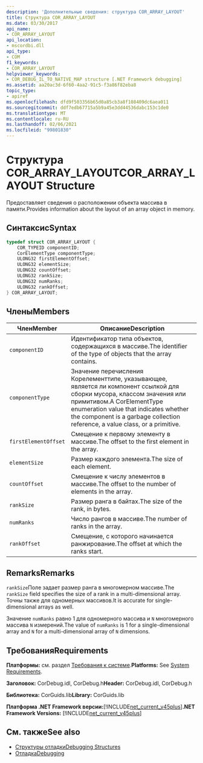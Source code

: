 ```yaml
---
description: 'Дополнительные сведения: структура COR_ARRAY_LAYOUT'
title: Структура COR_ARRAY_LAYOUT
ms.date: 03/30/2017
api_name:
- COR_ARRAY_LAYOUT
api_location:
- mscordbi.dll
api_type:
- COM
f1_keywords:
- COR_ARRAY_LAYOUT
helpviewer_keywords:
- COR_DEBUG_IL_TO_NATIVE_MAP structure [.NET Framework debugging]
ms.assetid: aa20ac3d-6f60-4aa2-91c5-f3a86f82eba8
topic_type:
- apiref
ms.openlocfilehash: dfd9f503356b65d0a85cb3a8f108409dc6aea011
ms.sourcegitcommit: ddf7edb67715a5b9a45e3dd44536dabc153c1de0
ms.translationtype: MT
ms.contentlocale: ru-RU
ms.lasthandoff: 02/06/2021
ms.locfileid: "99801830"
---
```

# <a name="cor_array_layout-structure"></a><span data-ttu-id="960c2-103">Структура COR_ARRAY_LAYOUT</span><span class="sxs-lookup"><span data-stu-id="960c2-103">COR_ARRAY_LAYOUT Structure</span></span>

<span data-ttu-id="960c2-104">Предоставляет сведения о расположении объекта массива в памяти.</span><span class="sxs-lookup"><span data-stu-id="960c2-104">Provides information about the layout of an array object in memory.</span></span>  
  
## <a name="syntax"></a><span data-ttu-id="960c2-105">Синтаксис</span><span class="sxs-lookup"><span data-stu-id="960c2-105">Syntax</span></span>  
  
```cpp  
typedef struct COR_ARRAY_LAYOUT {  
    COR_TYPEID componentID;  
    CorElementType componentType;  
    ULONG32 firstElementOffset;  
    ULONG32 elementSize;  
    ULONG32 countOffset;
    ULONG32 rankSize;
    ULONG32 numRanks;
    ULONG32 rankOffset;
} COR_ARRAY_LAYOUT;  
```  
  
## <a name="members"></a><span data-ttu-id="960c2-106">Члены</span><span class="sxs-lookup"><span data-stu-id="960c2-106">Members</span></span>  
  
|<span data-ttu-id="960c2-107">Член</span><span class="sxs-lookup"><span data-stu-id="960c2-107">Member</span></span>|<span data-ttu-id="960c2-108">Описание</span><span class="sxs-lookup"><span data-stu-id="960c2-108">Description</span></span>|  
|------------|-----------------|  
|`componentID`|<span data-ttu-id="960c2-109">Идентификатор типа объектов, содержащихся в массиве.</span><span class="sxs-lookup"><span data-stu-id="960c2-109">The identifier of the type of objects that the array contains.</span></span>|  
|`componentType`|<span data-ttu-id="960c2-110">Значение перечисления Корелементтипе, указывающее, является ли компонент ссылкой для сборки мусора, классом значения или примитивом.</span><span class="sxs-lookup"><span data-stu-id="960c2-110">A CorElementType enumeration value that indicates whether the component is a garbage collection reference, a value class, or a primitive.</span></span>|  
|`firstElementOffset`|<span data-ttu-id="960c2-111">Смещение к первому элементу в массиве.</span><span class="sxs-lookup"><span data-stu-id="960c2-111">The offset to the first element in the array.</span></span>|  
|`elementSize`|<span data-ttu-id="960c2-112">Размер каждого элемента.</span><span class="sxs-lookup"><span data-stu-id="960c2-112">The size of each element.</span></span>|  
|`countOffset`|<span data-ttu-id="960c2-113">Смещение к числу элементов в массиве.</span><span class="sxs-lookup"><span data-stu-id="960c2-113">The offset to the number of elements in the array.</span></span>|  
|`rankSize`|<span data-ttu-id="960c2-114">Размер ранга в байтах.</span><span class="sxs-lookup"><span data-stu-id="960c2-114">The size of the rank, in bytes.</span></span>|  
|`numRanks`|<span data-ttu-id="960c2-115">Число рангов в массиве.</span><span class="sxs-lookup"><span data-stu-id="960c2-115">The number of ranks in the array.</span></span>|  
|`rankOffset`|<span data-ttu-id="960c2-116">Смещение, с которого начинается ранжирование.</span><span class="sxs-lookup"><span data-stu-id="960c2-116">The offset at which the ranks start.</span></span>|  
  
## <a name="remarks"></a><span data-ttu-id="960c2-117">Remarks</span><span class="sxs-lookup"><span data-stu-id="960c2-117">Remarks</span></span>  

 <span data-ttu-id="960c2-118">`rankSize`Поле задает размер ранга в многомерном массиве.</span><span class="sxs-lookup"><span data-stu-id="960c2-118">The `rankSize` field specifies the size of a rank in a multi-dimensional array.</span></span> <span data-ttu-id="960c2-119">Точны также для одномерных массивов.</span><span class="sxs-lookup"><span data-stu-id="960c2-119">It is accurate for single-dimensional arrays as well.</span></span>  
  
 <span data-ttu-id="960c2-120">Значение `numRanks` равно 1 для одномерного массива и `N` многомерного массива `N` измерений.</span><span class="sxs-lookup"><span data-stu-id="960c2-120">The value of `numRanks` is 1 for a single-dimensional array and `N` for a multi-dimensional array of `N` dimensions.</span></span>  
  
## <a name="requirements"></a><span data-ttu-id="960c2-121">Требования</span><span class="sxs-lookup"><span data-stu-id="960c2-121">Requirements</span></span>  

 <span data-ttu-id="960c2-122">**Платформы:** см. раздел [Требования к системе](../../get-started/system-requirements.md).</span><span class="sxs-lookup"><span data-stu-id="960c2-122">**Platforms:** See [System Requirements](../../get-started/system-requirements.md).</span></span>  
  
 <span data-ttu-id="960c2-123">**Заголовок:** CorDebug.idl, CorDebug.h</span><span class="sxs-lookup"><span data-stu-id="960c2-123">**Header:** CorDebug.idl, CorDebug.h</span></span>  
  
 <span data-ttu-id="960c2-124">**Библиотека:** CorGuids.lib</span><span class="sxs-lookup"><span data-stu-id="960c2-124">**Library:** CorGuids.lib</span></span>  
  
 <span data-ttu-id="960c2-125">**Платформа .NET Framework версии:**[!INCLUDE[net_current_v45plus](../../../../includes/net-current-v45plus-md.md)]</span><span class="sxs-lookup"><span data-stu-id="960c2-125">**.NET Framework Versions:** [!INCLUDE[net_current_v45plus](../../../../includes/net-current-v45plus-md.md)]</span></span>  
  
## <a name="see-also"></a><span data-ttu-id="960c2-126">См. также</span><span class="sxs-lookup"><span data-stu-id="960c2-126">See also</span></span>

- [<span data-ttu-id="960c2-127">Структуры отладки</span><span class="sxs-lookup"><span data-stu-id="960c2-127">Debugging Structures</span></span>](debugging-structures.md)
- [<span data-ttu-id="960c2-128">Отладка</span><span class="sxs-lookup"><span data-stu-id="960c2-128">Debugging</span></span>](index.md)
